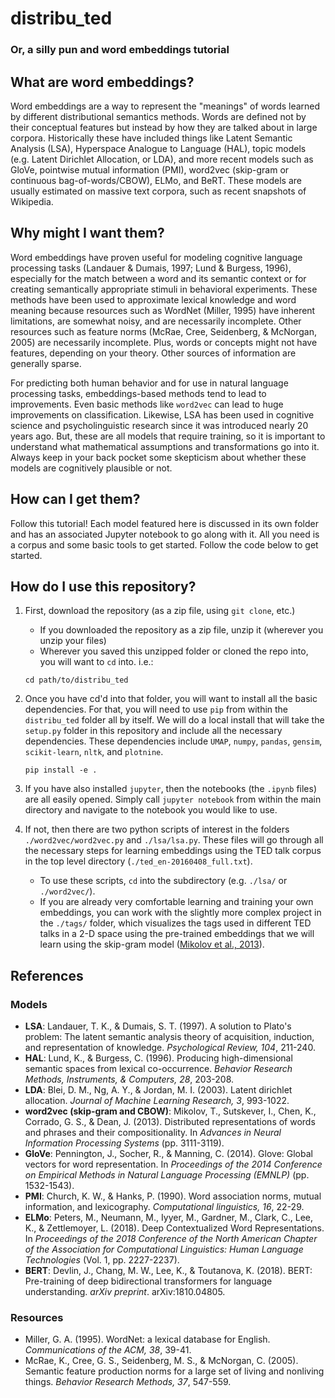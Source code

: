 # distribu_ted
### Or, a silly pun and word embeddings tutorial

## What are word embeddings?
Word embeddings are a way to represent the "meanings" of words learned by different distributional semantics methods. Words are defined not by their conceptual features but instead by how they are talked about in large corpora. Historically these have included things like Latent Semantic Analysis (LSA), Hyperspace Analogue to Language (HAL), topic models (e.g. Latent Dirichlet Allocation, or LDA), and more recent models such as GloVe, pointwise mutual information (PMI), word2vec (skip-gram or continuous bag-of-words/CBOW), ELMo, and BeRT. These models are usually estimated on massive text corpora, such as recent snapshots of Wikipedia.

## Why might I want them?

Word embeddings have proven useful for modeling cognitive language processing tasks (Landauer & Dumais, 1997; Lund & Burgess, 1996), especially for the match between a word and its semantic context or for creating semantically appropriate stimuli in behavioral experiments. These methods have been used to approximate lexical knowledge and word meaning because resources such as WordNet (Miller, 1995) have inherent limitations, are somewhat noisy, and are necessarily incomplete. Other resources such as feature norms (McRae, Cree, Seidenberg, & McNorgan, 2005) are necessarily incomplete. Plus, words or concepts might not have features, depending on your theory. Other sources of information are generally sparse. 

For predicting both human behavior and for use in natural language processing tasks, embeddings-based methods tend to lead to improvements. Even basic methods like `word2vec` can lead to huge improvements on classification. Likewise, LSA has been used in cognitive science and psycholinguistic research since it was introduced nearly 20 years ago. But, these are all models that require training, so it is important to understand what mathematical assumptions and transformations go into it. Always keep in your back pocket some skepticism about whether these models are cognitively plausible or not.

## How can I get them?

Follow this tutorial! Each model featured here is discussed in its own folder and has an associated Jupyter notebook to go along with it. All you need is a corpus and some basic tools to get started. Follow the code below to get started.

## How do I use this repository?

1. First, download the repository (as a zip file, using `git clone`, etc.)
	* If you downloaded the repository as a zip file, unzip it (wherever you unzip your files)
	* Wherever you saved this unzipped folder or cloned the repo into, you will want to `cd` into. i.e.:

	```
	cd path/to/distribu_ted
	```
	
2. Once you have cd'd into that folder, you will want to install all the basic dependencies. For that, you will need to use `pip` from within the `distribu_ted` folder all by itself. We will do a local install that will take the `setup.py` folder in this repository and include all the necessary dependencies. These dependencies include `UMAP`, `numpy`, `pandas`, `gensim`, `scikit-learn`, `nltk`, and `plotnine`. 

	```
	pip install -e .
	```
	
3. If you have also installed `jupyter`, then the notebooks (the `.ipynb` files) are all easily opened. Simply call `jupyter notebook` from within the main directory and navigate to the notebook you would like to use.
4. If not, then there are two python scripts of interest in the folders `./word2vec/word2vec.py` and `./lsa/lsa.py`. These files will go through all the necessary steps for learning embeddings using the TED talk corpus in the top level directory (`./ted_en-20160408_full.txt`).
	* To use these scripts, `cd` into the subdirectory (e.g. `./lsa/` or `./word2vec/`). 
	* If you are already very comfortable learning and training your own embeddings, you can work with the slightly more complex project in the `./tags/` folder, which visualizes the tags used in different TED talks in a 2-D space using the pre-trained embeddings that we will learn using the skip-gram model ([Mikolov et al., 2013](https://papers.nips.cc/paper/5021-distributed-representations-of-words-and-phrases-and-their-compositionality.pdf)).

## References

### Models
* **LSA**: Landauer, T. K., & Dumais, S. T. (1997). A solution to Plato's problem: The latent semantic analysis theory of acquisition, induction, and representation of knowledge. _Psychological Review, 104_, 211-240.
* **HAL**: Lund, K., & Burgess, C. (1996). Producing high-dimensional semantic spaces from lexical co-occurrence. _Behavior Research Methods, Instruments, & Computers, 28_, 203-208.
* **LDA**: Blei, D. M., Ng, A. Y., & Jordan, M. I. (2003). Latent dirichlet allocation. _Journal of Machine Learning Research, 3_, 993-1022.
* **word2vec (skip-gram and CBOW)**: Mikolov, T., Sutskever, I., Chen, K., Corrado, G. S., & Dean, J. (2013). Distributed representations of words and phrases and their compositionality. In _Advances in Neural Information Processing Systems_ (pp. 3111-3119).
* **GloVe**: Pennington, J., Socher, R., & Manning, C. (2014). Glove: Global vectors for word representation. In _Proceedings of the 2014 Conference on Empirical Methods in Natural Language Processing (EMNLP)_ (pp. 1532-1543).
* **PMI**: Church, K. W., & Hanks, P. (1990). Word association norms, mutual information, and lexicography. _Computational linguistics, 16_, 22-29.
* **ELMo**: Peters, M., Neumann, M., Iyyer, M., Gardner, M., Clark, C., Lee, K., & Zettlemoyer, L. (2018). Deep Contextualized Word Representations. In _Proceedings of the 2018 Conference of the North American Chapter of the Association for Computational Linguistics: Human Language Technologies_ (Vol. 1, pp. 2227-2237).
* **BERT**: Devlin, J., Chang, M. W., Lee, K., & Toutanova, K. (2018). BERT: Pre-training of deep bidirectional transformers for language understanding. _arXiv preprint_. arXiv:1810.04805.

### Resources
* Miller, G. A. (1995). WordNet: a lexical database for English. _Communications of the ACM, 38_, 39-41.
* McRae, K., Cree, G. S., Seidenberg, M. S., & McNorgan, C. (2005). Semantic feature production norms for a large set of living and nonliving things. _Behavior Research Methods, 37_, 547-559.
